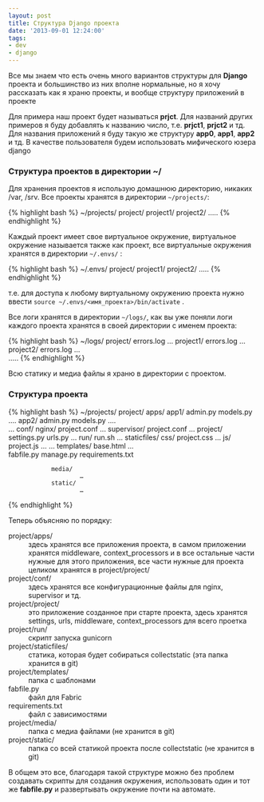 ```yaml
---
layout: post
title: Структура Django проекта
date: '2013-09-01 12:24:00'
tags:
- dev
- django
---
```


Все мы знаем что есть очень много вариантов структуры для <strong>Django</strong> проекта и большинство из них вполне нормальные, но я хочу рассказать как я храню проекты, и вообще структуру приложений в проекте

<!--more-->

Для примера наш проект будет называться <strong>prjct</strong>. Для названий других примеров я буду добавлять к названию число, т.е. <strong>prjct1</strong>, <strong>prjct2</strong> и тд. Для названия приложений я буду такую же структуру <strong>app0</strong>, <strong>app1</strong>, <strong>app2</strong> и тд. В качестве пользователя будем использовать мифического юзера django

### Структура проектов в директории ~/
Для хранения проектов я использую домашнюю директорию, никаких /var, /srv. Все проекты хранятся в директории <code>~/projects/</code>:

{% highlight bash %}
~/projects/
        project/
        project1/
        project2/
        …..
{% endhighlight %}

Каждый проект имеет свое виртуальное окружение, виртуальное окружение называется также как проект, все виртуальные окружения хранятся в директории <code>~/.envs/</code> :

{% highlight bash %}
~/.envs/
        project/
        project1/
        project2/
        …..
{% endhighlight %}

т.е. для доступа к любому виртуальному окружению проекта нужно ввести <code>source ~/.envs/<имя_проекта>/bin/activate</code> .

Все логи хранятся в директории <code>~/logs/</code>, как вы уже поняли логи каждого проекта хранятся в своей директории с именем проекта:

{% highlight bash %}
~/logs/
        project/
                errors.log
                ...
        project1/
                errors.log
                ...  
        project2/
                errors.log
                ...  
        …..
{% endhighlight %}

Всю статику и медиа файлы я храню в директории с проектом.

### Структура проекта

{% highlight bash %}
~/projects/
        project/
                apps/
                        app1/
                                admin.py
                                models.py
                                ….
                        app2/
                                admin.py
                                models.py
                                ….  
                        …
                conf/
                        nginx/
                                project.conf
                                ...
                        supervisor/
                                project.conf
                                ...
                project/
                        settings.py
                        urls.py
                        ...
                run/
                        run.sh
                        ...
                staticfiles/
                        css/
                                project.css
                                ...
                        js/
                                project.js
                                ...
                        …
                templates/
                        base.html
                        …    
                fabfile.py
                manage.py
                requirements.txt

                media/
                        …   
                static/
                        …  
{% endhighlight %}

Теперь объясняю по порядку:

<dl class="dl-horizontal">
        <dt>project/apps/</dt>
        <dd>здесь хранятся все приложения проекта, в самом приложении хранятся middleware, context_processors и в все остальные части нужные для этого приложения, все части нужные для проекта целиком хранятся в project/project/</dd>
        <dt>project/conf/</dt>
        <dd>здесь хранятся все конфигурационные файлы для nginx, supervisor и тд.</dd>       
        <dt>project/project/</dt>
        <dd>это приложение созданное при старте проекта, здесь хранятся settings, urls,  middleware, context_processors для всего проетка</dd>       
        <dt>project/run/</dt>
        <dd>скрипт запуска gunicorn</dd>     
        <dt>project/staticfiles/</dt>
        <dd>статика, которая будет собираться collectstatic (эта папка хранится в git)</dd>     
        <dt>project/templates/</dt>
        <dd>папка с шаблонами</dd>      
        <dt>fabfile.py</dt>
        <dd>файл для Fabric</dd>      
        <dt>requirements.txt</dt>
        <dd>файл с зависимостями</dd>     
        <dt>project/media/</dt>
        <dd>папка с медиа файлами (не хранится в git)</dd>        
        <dt>project/static/</dt>
        <dd>папка со всей статикой проекта после collectstatic (не хранится в git)</dd>
</dl>

В общем это все, благодаря такой структуре можно без проблем создавать скрипты для создания окружения, использовать один и тот же <strong>fabfile.py</strong> и развертывать окружение почти на автомате.
